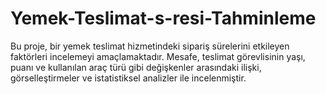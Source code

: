# Yemek-Teslimat-s-resi-Tahminleme
Bu proje, bir yemek teslimat hizmetindeki sipariş sürelerini etkileyen faktörleri incelemeyi amaçlamaktadır. Mesafe, teslimat görevlisinin yaşı, puanı ve kullanılan araç türü gibi değişkenler arasındaki ilişki, görselleştirmeler ve istatistiksel analizler ile incelenmiştir.
